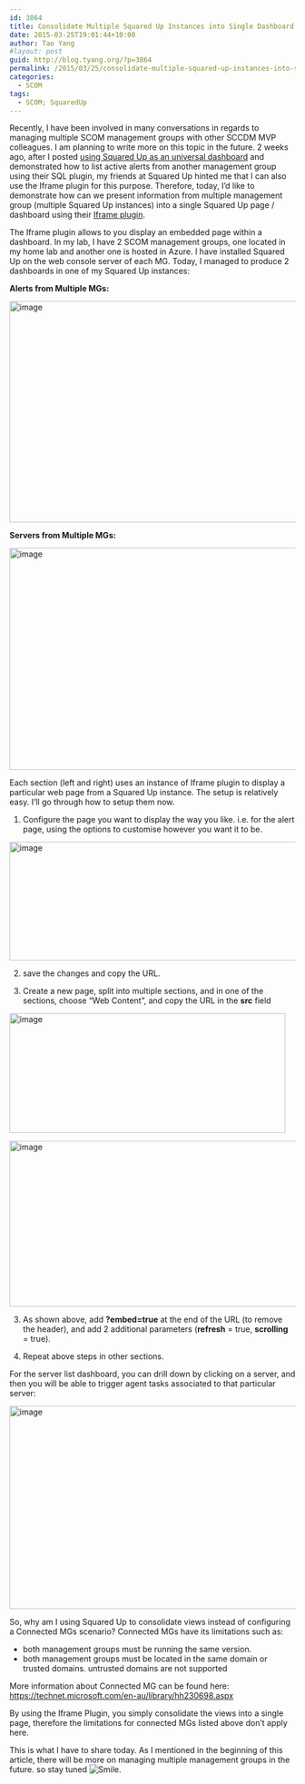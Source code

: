```yaml
---
id: 3864
title: Consolidate Multiple Squared Up Instances into Single Dashboard
date: 2015-03-25T19:01:44+10:00
author: Tao Yang
#layout: post
guid: http://blog.tyang.org/?p=3864
permalink: /2015/03/25/consolidate-multiple-squared-up-instances-into-single-dashboard/
categories:
  - SCOM
tags:
  - SCOM; SquaredUp
---
```

Recently, I have been involved in many conversations in regards to managing multiple SCOM management groups with other SCCDM MVP colleagues. I am planning to write more on this topic in the future. 2 weeks ago, after I posted <a href="http://blog.tyang.org/2015/03/13/using-squared-up-as-an-universal-dashboard-solution/">using Squared Up as an universal dashboard</a> and demonstrated how to list active alerts from another management group using their SQL plugin, my friends at Squared Up hinted me that I can also use the Iframe plugin for this purpose. Therefore, today, I’d like to demonstrate how can we present information from multiple management group (multiple Squared Up instances) into a single Squared Up page / dashboard using their <a href="http://support.squaredup.com/support/solutions/articles/197479-iframe-plugin-reference">Iframe plugin</a>.

The Iframe plugin allows to you display an embedded page within a dashboard. In my lab, I have 2 SCOM management groups, one located in my home lab and another one is hosted in Azure. I have installed Squared Up on the web console server of each MG. Today, I managed to produce 2 dashboards in one of my Squared Up instances:

<strong>Alerts from Multiple MGs:</strong>

<a href="http://blog.tyang.org/wp-content/uploads/2015/03/image29.png"><img style="background-image: none; padding-top: 0px; padding-left: 0px; display: inline; padding-right: 0px; border: 0px;" title="image" src="http://blog.tyang.org/wp-content/uploads/2015/03/image_thumb29.png" alt="image" width="690" height="390" border="0" /></a>

<strong>Servers from Multiple MGs:</strong>

<a href="http://blog.tyang.org/wp-content/uploads/2015/03/image30.png"><img style="background-image: none; padding-top: 0px; padding-left: 0px; display: inline; padding-right: 0px; border: 0px;" title="image" src="http://blog.tyang.org/wp-content/uploads/2015/03/image_thumb30.png" alt="image" width="691" height="391" border="0" /></a>

Each section (left and right) uses an instance of Iframe plugin to display a particular web page from a Squared Up instance. The setup is relatively easy. I’ll go through how to setup them now.

01. Configure the page you want to display the way you like. i.e. for the alert page, using the options to customise however you want it to be.

<a href="http://blog.tyang.org/wp-content/uploads/2015/03/image31.png"><img style="background-image: none; padding-top: 0px; padding-left: 0px; display: inline; padding-right: 0px; border: 0px;" title="image" src="http://blog.tyang.org/wp-content/uploads/2015/03/image_thumb31.png" alt="image" width="669" height="209" border="0" /></a>

02. save the changes and copy the URL.

03. Create a new page, split into multiple sections, and in one of the sections, choose “Web Content”, and copy the URL in the <strong>src</strong> field

<a href="http://blog.tyang.org/wp-content/uploads/2015/03/image32.png"><img style="background-image: none; padding-top: 0px; padding-left: 0px; display: inline; padding-right: 0px; border: 0px;" title="image" src="http://blog.tyang.org/wp-content/uploads/2015/03/image_thumb32.png" alt="image" width="486" height="211" border="0" /></a>

<a href="http://blog.tyang.org/wp-content/uploads/2015/03/image33.png"><img style="background-image: none; padding-top: 0px; padding-left: 0px; display: inline; padding-right: 0px; border: 0px;" title="image" src="http://blog.tyang.org/wp-content/uploads/2015/03/image_thumb33.png" alt="image" width="616" height="292" border="0" /></a>

03. As shown above, add <strong>?embed=true</strong> at the end of the URL (to remove the header), and add 2 additional parameters (<strong>refresh</strong> = true, <strong>scrolling</strong> = true).

04. Repeat above steps in other sections.

For the server list dashboard, you can drill down by clicking on a server, and then you will be able to trigger agent tasks associated to that particular server:

<a href="http://blog.tyang.org/wp-content/uploads/2015/03/image34.png"><img style="background-image: none; padding-top: 0px; padding-left: 0px; display: inline; padding-right: 0px; border: 0px;" title="image" src="http://blog.tyang.org/wp-content/uploads/2015/03/image_thumb34.png" alt="image" width="634" height="358" border="0" /></a>

So, why am I using Squared Up to consolidate views instead of configuring a Connected MGs scenario? Connected MGs have its limitations such as:
<ul>
	<li>both management groups must be running the same version.</li>
	<li>both management groups must be located in the same domain or trusted domains. untrusted domains are not supported</li>
</ul>
More information about Connected MG can be found here: <a title="https://technet.microsoft.com/en-au/library/hh230698.aspx" href="https://technet.microsoft.com/en-au/library/hh230698.aspx">https://technet.microsoft.com/en-au/library/hh230698.aspx</a>

By using the Iframe Plugin, you simply consolidate the views into a single page, therefore the limitations for connected MGs listed above don’t apply here.

This is what I have to share today. As I mentioned in the beginning of this article, there will be more on managing multiple management groups in the future. so stay tuned <img class="wlEmoticon wlEmoticon-smile" style="border-style: none;" src="http://blog.tyang.org/wp-content/uploads/2015/03/wlEmoticon-smile1.png" alt="Smile" />.
